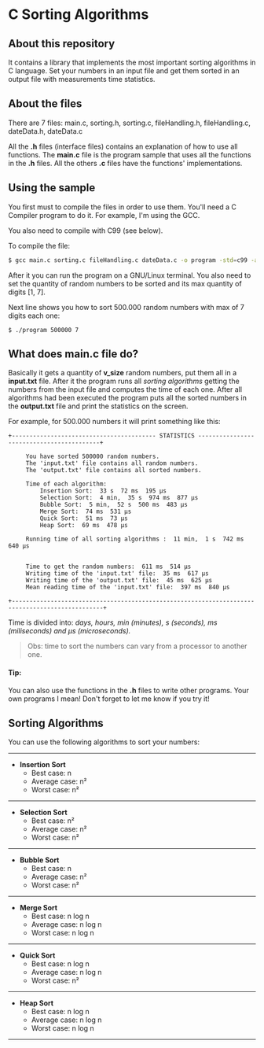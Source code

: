 # C Sorting Algorithms
## About this repository

It contains a library that implements the most important sorting algorithms in C language. Set your numbers in an input file and get them sorted in an output file with measurements time statistics. 

## About the files
There are 7 files: main.c, sorting.h, sorting.c, fileHandling.h, fileHandling.c, dateData.h, dateData.c

All the **.h** files (interface files) contains an explanation of how to use all functions. The **main.c** file is the program sample that uses all the functions in the **.h** files. All the others **.c** files have the functions' implementations.

## Using the sample
You first must to compile the files in order to use them. You'll need a C Compiler program to do it. For example, I'm using the GCC.

You also need to compile with C99 (see below).

To compile the file:
```bash
$ gcc main.c sorting.c fileHandling.c dateData.c -o program -std=c99 -ansi -pedantic -O2 -lm 
```

After it you can run the program on a GNU/Linux terminal. You also need to set the quantity of random numbers to be sorted and its max quantity of digits [1, 7].

Next line shows you how to sort 500.000 random numbers with max of 7 digits each one:
```
$ ./program 500000 7
```

## What does main.c file do?
Basically it gets a quantity of **v_size** random numbers, put them all in a **input.txt** file. After it the program runs all _sorting algorithms_ getting the numbers from the input file and computes the time of each one.
After all algorithms had been executed the program puts all the sorted numbers in the **output.txt** file and print the statistics on the screen.

For example, for 500.000 numbers it will print something like this:

    +----------------------------------------- STATISTICS ------------------------------------------+

         You have sorted 500000 random numbers.
         The 'input.txt' file contains all random numbers.
         The 'output.txt' file contains all sorted numbers.

         Time of each algorithm:
             Insertion Sort:  33 s  72 ms  195 µs
             Selection Sort:  4 min,  35 s  974 ms  877 µs
             Bubble Sort:  5 min,  52 s  500 ms  483 µs
             Merge Sort:  74 ms  531 µs
             Quick Sort:  51 ms  73 µs
             Heap Sort:  69 ms  478 µs

         Running time of all sorting algorithms :  11 min,  1 s  742 ms  640 µs


         Time to get the random numbers:  611 ms  514 µs
         Writing time of the 'input.txt' file:  35 ms  617 µs
         Writing time of the 'output.txt' file:  45 ms  625 µs
         Mean reading time of the 'input.txt' file:  397 ms  840 µs

    +------------------------------------------------------------------------------------------------+



Time is divided into: _days, hours, min (minutes), s (seconds), ms (miliseconds) and µs (microseconds)._

> Obs: time to sort the numbers can vary from a processor to another one.

#### Tip:
You can also use the functions in the **.h** files to write other programs. Your own programs I mean! Don't forget to let me know if you try it!


## Sorting Algorithms
You can use the following algorithms to sort your numbers:

---
- **Insertion Sort** 
    - Best case: n
    - Average case: n²
    - Worst case: n²
---
- **Selection Sort**
    - Best case: n²
    - Average case: n²
    - Worst case: n²
---
- **Bubble Sort**
    - Best case: n
    - Average case: n²
    - Worst case: n²
---
- **Merge Sort**
    - Best case: n log n
    - Average case: n log n
    - Worst case: n log n
---
- **Quick Sort**
    - Best case: n log n
    - Average case: n log n
    - Worst case: n²
---
- **Heap Sort**
    - Best case: n log n
    - Average case: n log n
    - Worst case: n log n
---